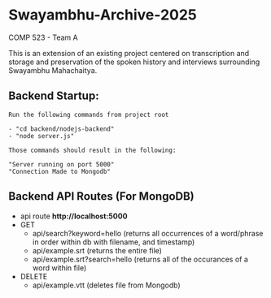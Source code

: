 # Swayambhu-Archive-2025
COMP 523 - Team A

This is an extension of an existing project centered on transcription and storage and preservation of the spoken history and interviews surrounding Swayambhu Mahachaitya.


## Backend Startup:
    Run the following commands from project root
    
    - "cd backend/nodejs-backend"
    - "node server.js"
    
    Those commands should result in the following:
    
    "Server running on port 5000"
    "Connection Made to Mongodb"
## Backend API Routes (For MongoDB)
- api route **http://localhost:5000**
- GET 
  - api/search?keyword=hello (returns all occurrences of a word/phrase in order within db with filename, and timestamp)
  - api/example.srt (returns the entire file)
  - api/example.srt?search=hello (returns all of the occurances of a word within file)
- DELETE
  - api/example.vtt (deletes file from Mongodb)


    



